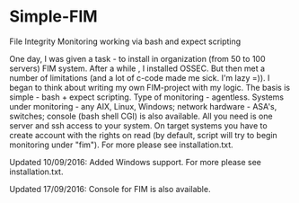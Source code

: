 # Simple-FIM
File Integrity Monitoring working via bash and expect scripting

Оne day, I was given a task - to install in organization (from 50 to 100 servers) FIM  system. After a while , I installed OSSEC. But then met a number of limitations (and a lot of c-code made me sick. I'm lazy =)). I began to think about writing my own FIM-project with my logic. The basis is simple - bash + expect scripting. Type of monitoring - agentless. Systems under monitoring - any AIX, Linux, Windows; network hardware - ASA's, switches; console (bash shell CGI) is also available. All you need is one server and ssh access to your system. On target systems you have to create account with the rights on read (by default, script will try to begin monitoring under "fim"). For more please see installation.txt.

Updated 10/09/2016: Added Windows support. For more please see installation.txt. 

Updated 17/09/2016: Console for FIM is also available.
